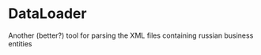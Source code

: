 # DataLoader

Another (better?) tool for parsing the XML files containing russian business entities
